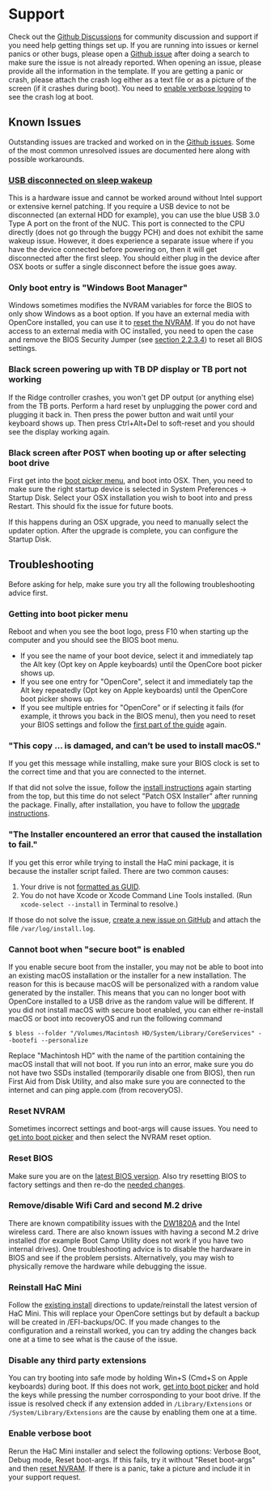 # Support

Check out the [Github Discussions](https://github.com/osy/HaC-Mini/discussions) for community discussion and support if you need help getting things set up. If you are running into issues or kernel panics or other bugs, please open a [Github issue](https://github.com/osy/HaC-Mini/issues) after doing a search to make sure the issue is not already reported. When opening an issue, please provide all the information in the template. If you are getting a panic or crash, please attach the crash log either as a text file or as a picture of the screen (if it crashes during boot). You need to [enable verbose logging](support.md#enable-verbose-boot) to see the crash log at boot.

## Known Issues

Outstanding issues are tracked and worked on in the [Github issues](https://github.com/osy86/HaC-Mini/issues). Some of the most common unresolved issues are documented here along with possible workarounds.

### [USB disconnected on sleep wakeup](https://github.com/osy86/HaC-Mini/issues/8)

This is a hardware issue and cannot be worked around without Intel support or extensive kernel patching. If you require a USB device to not be disconnected (an external HDD for example), you can use the blue USB 3.0 Type A port on the front of the NUC. This port is connected to the CPU directly (does not go through the buggy PCH) and does not exhibit the same wakeup issue. However, it does experience a separate issue where if you have the device connected before powering on, then it will get disconnected after the first sleep. You should either plug in the device after OSX boots or suffer a single disconnect before the issue goes away.

### Only boot entry is "Windows Boot Manager"

Windows sometimes modifies the NVRAM variables for force the BIOS to only show Windows as a boot option. If you have an external media with OpenCore installed, you can use it to [reset the NVRAM](support.md#reset-nvram). If you do not have access to an external media with OC installed, you need to open the case and remove the BIOS Security Jumper (see [section 2.2.3.4](https://www.intel.com/content/dam/support/us/en/documents/mini-pcs/nuc-kits/NUC8i7HVK\_TechProdSpec.pdf)) to reset all BIOS settings.

### Black screen powering up with TB DP display or TB port not working

If the Ridge controller crashes, you won't get DP output (or anything else) from the TB ports. Perform a hard reset by unplugging the power cord and plugging it back in. Then press the power button and wait until your keyboard shows up. Then press Ctrl+Alt+Del to soft-reset and you should see the display working again.

### Black screen after POST when booting up or after selecting boot drive

First get into the [boot picker menu](support.md#getting-into-boot-picker-menu), and boot into OSX. Then, you need to make sure the right startup device is selected in System Preferences -> Startup Disk. Select your OSX installation you wish to boot into and press Restart. This should fix the issue for future boots.

If this happens during an OSX upgrade, you need to manually select the updater option. After the upgrade is complete, you can configure the Startup Disk.

## Troubleshooting

Before asking for help, make sure you try all the following troubleshooting advice first.

### Getting into boot picker menu

Reboot and when you see the boot logo, press F10 when starting up the computer and you should see the BIOS boot menu.

* If you see the name of your boot device, select it and immediately tap the Alt key (Opt key on Apple keyboards) until the OpenCore boot picker shows up.
* If you see one entry for "OpenCore", select it and immediately tap the Alt key repeatedly (Opt key on Apple keyboards) until the OpenCore boot picker shows up.
* If you see multiple entries for "OpenCore" or if selecting it fails (for example, it throws you back in the BIOS menu), then you need to reset your BIOS settings and follow the [first part of the guide](../installation-guide/bios-settings.md) again.

### "This copy ... is damaged, and can’t be used to install macOS."

If you get this message while installing, make sure your BIOS clock is set to the correct time and that you are connected to the internet.

If that did not solve the issue, follow the [install instructions](../installation-guide/installation.md) again starting from the top, but this time do not select "Patch OSX Installer" after running the package. Finally, after installation, you have to follow the [upgrade instructions](../installation-guide/installation.md#update-existing-install).

### "The Installer encountered an error that caused the installation to fail."

If you get this error while trying to install the HaC mini package, it is because the installer script failed. There are two common causes:

1. Your drive is not [formatted as GUID](../legacy-guide-clover/legacy-installing-osx.md#preparing-installer-usb).
2. You do not have Xcode or Xcode Command Line Tools installed. (Run `xcode-select --install` in Terminal to resolve.)

If those do not solve the issue, [create a new issue on GitHub](https://github.com/osy/HaC-Mini/issues/new?assignees=\&labels=installer\&template=installer-bug-report.md\&title=) and attach the file `/var/log/install.log`.

### Cannot boot when "secure boot" is enabled

If you enable secure boot from the installer, you may not be able to boot into an existing macOS installation or the installer for a new installation. The reason for this is because macOS will be personalized with a random value generated by the installer. This means that you can no longer boot with OpenCore installed to a USB drive as the random value will be different. If you did not install macOS with secure boot enabled, you can either re-install macOS or boot into recoveryOS and run the following command

`$ bless --folder "/Volumes/Macintosh HD/System/Library/CoreServices" --bootefi --personalize`

Replace "Machintosh HD" with the name of the partition containing the macOS install that will not boot. If you run into an error, make sure you do not have two SSDs installed (temporarily disable one from BIOS), then run First Aid from Disk Utility, and also make sure you are connected to the internet and can ping apple.com (from recoveryOS).

### Reset NVRAM

Sometimes incorrect settings and boot-args will cause issues. You need to [get into boot picker](support.md#getting-into-boot-picker-menu) and then select the NVRAM reset option.

### Reset BIOS

Make sure you are on the [latest BIOS version](https://downloadcenter.intel.com/product/126143). Also try resetting BIOS to factory settings and then re-do the [needed changes](../installation-guide/bios-settings.md).

### Remove/disable Wifi Card and second M.2 drive

There are known compatibility issues with the [DW1820A](dw1820a-wifi.md) and the Intel wireless card. There are also known issues with having a second M.2 drive installed (for example Boot Camp Utility does not work if you have two internal drives). One troubleshooting advice is to disable the hardware in BIOS and see if the problem persists. Alternatively, you may wish to physically remove the hardware while debugging the issue.

### Reinstall HaC Mini

Follow the [existing install](../installation-guide/installation.md#update-existing-install) directions to update/reinstall the latest version of HaC Mini. This will replace your OpenCore settings but by default a backup will be created in /EFI-backups/OC. If you made changes to the configuration and a reinstall worked, you can try adding the changes back one at a time to see what is the cause of the issue.

### Disable any third party extensions

You can try booting into safe mode by holding Win+S (Cmd+S on Apple keyboards) during boot. If this does not work, [get into boot picker](support.md#getting-into-boot-picker-menu) and hold the keys while pressing the number corrosponding to your boot drive. If the issue is resolved check if any extension added in `/Library/Extensions` or `/System/Library/Extensions` are the cause by enabling them one at a time.

### Enable verbose boot

Rerun the HaC Mini installer and select the following options: Verbose Boot, Debug mode, Reset boot-args. If this fails, try it without "Reset boot-args" and then [reset NVRAM](support.md#reset-nvram). If there is a panic, take a picture and include it in your support request.
